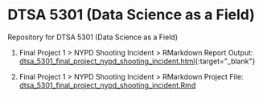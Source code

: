 # DTSA 5301 (Data Science as a Field)
Repository for DTSA 5301 (Data Science as a Field)

1. Final Project 1 > NYPD Shooting Incident > RMarkdown Report Output:
[dtsa_5301_final_project_nypd_shooting_incident.html](https://htmlpreview.github.io/?https://github.com/aaronchanboulder/dtsa5301/blob/c01810dbac2d4f31b247316f98bd9d7ac929bd51/dtsa_5301_final_project_nypd_shooting_incident.html){:target="_blank"}

2. Final Project 1 > NYPD Shooting Incident > RMarkdown Project File:
[dtsa_5301_final_project_nypd_shooting_incident.Rmd](https://github.com/aaronchanboulder/dtsa5301/blob/c01810dbac2d4f31b247316f98bd9d7ac929bd51/dtsa_5301_final_project_nypd_shooting_incident.Rmd)
